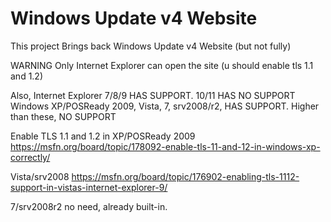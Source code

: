 # Windows Update v4 Website

This project Brings back Windows Update v4 Website (but not fully)

WARNING
Only Internet Explorer can open the site (u should enable tls 1.1 and 1.2)

Also, Internet Explorer 7/8/9 HAS SUPPORT. 10/11 HAS NO SUPPORT
Windows XP/POSReady 2009, Vista, 7, srv2008/r2, HAS SUPPORT. Higher than these, NO SUPPORT

Enable TLS 1.1 and 1.2 in XP/POSReady 2009
https://msfn.org/board/topic/178092-enable-tls-11-and-12-in-windows-xp-correctly/

Vista/srv2008
https://msfn.org/board/topic/176902-enabling-tls-1112-support-in-vistas-internet-explorer-9/

7/srv2008r2
no need, already built-in.
